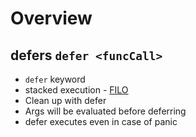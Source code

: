 # Overview

## defers `defer <funcCall>`

- `defer` keyword
- stacked execution - [FILO](https://tour.golang.org/flowcontrol/13)
- Clean up with defer
- Args will be evaluated before deferring
- defer executes even in case of panic
